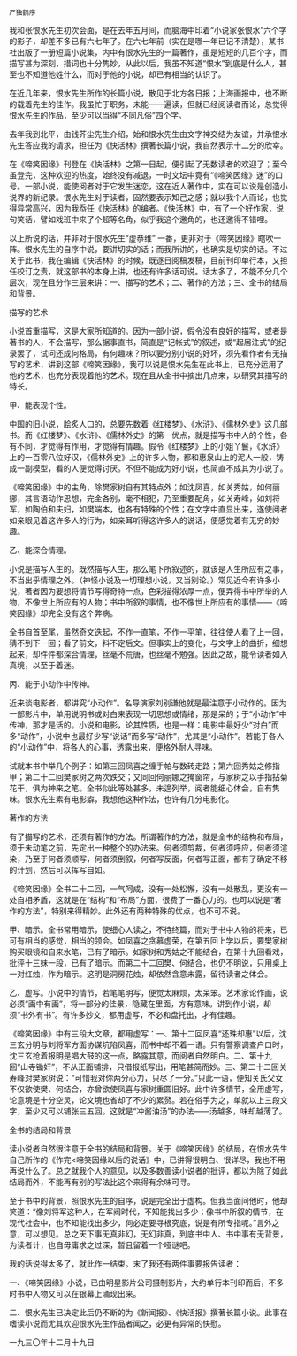     严独鹤序 

   我和张恨水先生初次会面，是在去年五月间，而脑海中印着“小说家张恨水”六个字的影子，却差不多已有六七年了。在六七年前（实在是哪一年已记不清楚），某书社出版了一册短篇小说集，内中有恨水先生的一篇著作，虽是短短的几百个字，而描写甚为深刻，措词也十分隽妙，从此以后，我虽不知道“恨水”到底是什么人，甚至也不知道他姓什么，而对于他的小说，却已有相当的认识了。

   在近几年来，恨水先生所作的长篇小说，散见于北方各日报；上海画报中，也不断的载着先生的佳作。我虽忙于职务，未能一一遍读，但就已经阅读者而论，总觉得恨水先生的作品，至少可以当得“不同凡俗”四个字。

   去年我到北平，由钱芥尘先生介绍，始和恨水先生由文字神交结为友谊，并承恨水先生答应我的请求，担任为《快活林》撰著长篇小说，我自然表示十二分的欣幸。

   在《啼笑因缘》刊登在《快活林》之第一日起，便引起了无数读者的欢迎了；至今虽登完，这种欢迎的热度，始终没有减退，一时文坛中竟有“《啼笑因缘》迷”的口号。一部小说，能使阅者对于它发生迷恋，这在近人著作中，实在可以说是创造小说界的新纪录。恨水先生对于读者，固然要表示知己之感；就以我个人而论，也觉得异常高兴，因为我忝任《快活林》的编者。《快活林》中，有了一个好作家，说句笑话，譬如戏班中来了个超等名角，似乎我这个邀角的，也还邀得不错哩。

   以上所说的话，并非对于恨水先生“虚恭维” 一番，更非对于《啼笑因缘》瞎吹一阵。恨水先生的自序中说，要讲切实的话；而我所讲的，也确实是切实的话。不过关于此书，我在编辑《快活林》的时候，既逐日阅稿发稿，目前刊印单行本，又担任校订之责，就这部书的本身上讲，也还有许多话可说。话太多了，不能不分几个层次，现在且分作三层来讲：一、描写的艺术；二、著作的方法；三、全书的结局和背景。

   描写的艺术

   小说首重描写，这是大家所知道的。因为一部小说，假令没有良好的描写，或者是著书的人，不会描写，那么据事直书，简直是“记帐式”的叙述，或“起居注式”的纪录罢了，试问还成何格局，有何趣味？所以要分别小说的好坏，须先看作者有无描写的艺术，讲到这部《啼笑因缘》，我可以说是恨水先生在此书上，已充分运用了他的艺术，也充分表现着他的艺术。现在且从全书中摘出几点来，以研究其描写的特长。

   甲、能表现个性。

   中国的旧小说，脍炙人口的，总要先数着《红楼梦》、《水浒》、《儒林外史》这几部书。而《红楼梦》、《水浒》、《儒林外史》的第一优点，就是描写书中人的个性，各有不同，才觉得有作用，才觉得有情趣。假令《红楼梦》上的小姐丫鬟，《水浒》上的一百零八位好汉，《儒林外史》上的许多人物，都和惠泉山上的泥人一般，铸成一副模型，看的人便觉得讨厌。不但不能成为好小说，也简直不成其为小说了。

   《啼笑因缘》中的主角，除樊家树自有其特点外；如沈凤喜，如关秀姑，如何丽娜，其言语动作思想，完全各别，毫不相犯，乃至重要配角，如关寿峰，如刘将军，如陶伯和夫妇，如樊端本，也各有特殊的个性；在文字中直显出来，遂使阅者如亲眼见着这许多人的行为，如亲耳听得这许多人的说话，便感觉着有无穷的妙趣。

   乙、能深合情理。

   小说是描写人生的。既然描写人生，那么笔下所叙述的，就该是人生所应有之事，不当出乎情理之外。（神怪小说及一切理想小说，又当别论。）常见近今有许多小说，著者因为要想将情节写得奇特一点，色彩描得浓厚一点，便弄得书中所举的人物，不像世上所应有的人物；书中所叙的事情，也不像世上所应有的事情——《啼笑因缘》却完全没有这个弊病。

   全书自首至尾，虽然奇文迭起，不作一直笔，不作一平笔，往往使人看了上一回，猜不到下一回；看了前文，料不定后文。但事实上的变化，与文字上的曲折，细想起来，却件件都深合情理，丝毫不荒唐，也丝毫不勉强。因此之故，能令读者如入真境，以至于着迷。

   丙、能于小动作中传神。

   近来谈电影者，都讲究“小动作”。名导演家刘别谦他就是最注意于小动作的。因为一部影片中，单用说明书或对白来表现一切思想或情绪，那是呆的；于“小动作”中传神，那才是活的。小说和电影，论其性质，也是一样：电影中最好少“对白”而多“动作”，小说中也最好少写“说话”而多写“动作”，尤其是“小动作”。若能于各人的“小动作”中，将各人的心事，透露出来，便格外耐人寻味。

   试就本书中举几个例子：如第三回凤喜之缠手帕与数砖走路；第六回秀姑之修指甲；第二十二回樊家树之两次跌交；又同回何丽娜之掩窗帘，与家树之以手指拈菊花干，俱为神来之笔。全书似此等处甚多，未遑列举，阅者能细心体会，自有隽味。恨水先生素有电影癖，我想他这种作法，也许有几分电影化。

   著作的方法

   有了描写的艺术，还须有著作的方法。所谓著作的方法，就是全书的结构和布局，须于未动笔之前，先定出一种整个的办法来。何者须剪裁，何者须呼应，何者须渲染，乃至于何者须顺写，何者须倒叙，何者写反面，何者写正面，都有了确定不移的计划，然后可以挥写自如。

   《啼笑因缘》全书二十二回，一气呵成，没有一处松懈，没有一处散乱，更没有一处自相矛盾，这就是在“结构”和“布局”方面，很费了一番心力的。也可以说是“著作的方法”，特别来得精妙。此外还有两种特殊的优点，也不可不说。

   甲、暗示。全书常用暗示，使细心人读之，不待终篇，而对于书中人物的将来，已可有相当的感觉，相当的领会。如凤喜之贪慕虚荣，在第五回上学以后，要樊家树购买眼镜和自来水笔，已有了暗示。如家树和秀姑之不能结合，在第十九回看戏，批评十三妹一段，已有了暗示。而第二十二回樊、何结合，也仍不明说，只用桌上一对红烛，作为暗示。这明是洞房花烛，却依然含意未露，留待读者之体会。

   乙、虚写。小说中的情节，若笔笔明写，便觉太麻烦，太呆笨。艺术家论作画，说必须“画中有画”，将一部分的佳景，隐藏在里面，方有意味。讲到作小说，却须“书外有书”。有许多妙文，都用虚写，不必和盘托出，才有佳趣。

   《啼笑因缘》中有三段大文章，都用虚写：一、第十二回凤喜“还珠却惠”以后，沈三玄分明与刘将军方面协谋坑陷凤喜，而书中却不着一语。只有警察调查户口时，沈三玄抢着报明是唱大鼓的这一点，略露其意，而阅者自然明白。二、第十九回“山寺锄奸”，不从正面铺排，只借报纸写出，用笔甚简而妙。三、第二十二回关寿峰对樊家树说：“可惜我对你两分心力，只尽了一分。”只此一语，便知关氏父女不仅欲使樊、何结合，亦曾欲使凤喜与家树重圆旧好。此中许多情节，全用虚写，论意境是十分空灵，论文境也省却了不少的累赘。若在俗手为之，单就以上三段文字，至少又可以铺张三五回。这就是“冲酱油汤”的办法——汤越多，味却越薄了。

   全书的结局和背景

   读小说者自然很注意于全书的结局和背景。关于《啼笑因缘》的结局，在恨水先生自己所作的《作完&lt;啼笑因缘以后的说话》中，已讲得很明白、很详尽，我也不用再说什么了。总之就我个人的意见，以及多数善读小说者的批评，都以为除了如此结局而外，不能再有别的写法比这个来得有余味可寻。

   至于书中的背景，照恨水先生的自序，说是完全出于虚构。但我当面问他时，他却笑道：“像刘将军这种人，在军阀时代，不知能找出多少；像书中所叙的情节，在现代社会中，也不知能找出多少，何必定要寻根究底，说是有所专指呢。”言外之意，可以想见。总之天下事无真非幻，无幻非真，到底书中人、书中事有无背景，为读者计，也自毋庸求之过深，暂且留着一个哑谜吧。

   我的话说得太多了，就此作一结束。末了我还有两件事要报告读者：

   一、《啼笑因缘》小说，已由明星影片公司摄制影片，大约单行本刊印而后，不多时书中人物又可以在银幕上涌现出来。

   二、恨水先生已决定此后仍不断的为《新闻报》、《快活报》撰著长篇小说。此事在嗜读小说而尤其欢迎恨水先生作品者闻之，必更有异常的快慰。

   一九三〇年十二月十九日

